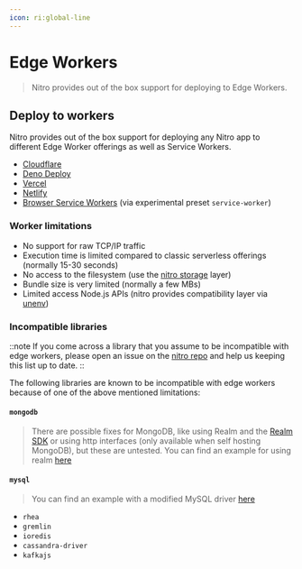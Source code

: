 ```yaml
---
icon: ri:global-line
---
```


# Edge Workers

> Nitro provides out of the box support for deploying to Edge Workers.

## Deploy to workers

Nitro provides out of the box support for deploying any Nitro app to different Edge Worker offerings as well as Service Workers.

- [Cloudflare](/deploy/providers/cloudflare)
- [Deno Deploy](/deploy/providers/deno-deploy)
- [Vercel](/deploy/providers/vercel#vercel-edge-functions)
- [Netlify](/deploy/providers/netlify#netlify-edge-functions)
- [Browser Service Workers](https://developer.mozilla.org/en-US/docs/Web/API/Service_Worker_API) (via experimental preset `service-worker`)

### Worker limitations

- No support for raw TCP/IP traffic
- Execution time is limited compared to classic serverless offerings (normally 15-30 seconds)
- No access to the filesystem (use the [nitro storage](/guide/storage) layer)
- Bundle size is very limited (normally a few MBs)
- Limited access Node.js APIs (nitro provides compatibility layer via [unenv](https://github.com/unjs/unenv))

### Incompatible libraries

::note
If you come across a library that you assume to be incompatible with edge workers, please open an issue on the [nitro repo](https://github.com/nitrojs/nitro/issues/new/choose) and help us keeping this list up to date.
::

The following libraries are known to be incompatible with edge workers because of one of the above mentioned limitations:

#### `mongodb`

> There are possible fixes for MongoDB, like using Realm and the [Realm SDK](https://www.mongodb.com/docs/realm/sdk/node/) or
> using http interfaces (only available when self hosting MongoDB), but these are untested. You can find an example for using realm [here](https://github.com/albionstatus/albionstatus-backend/)

#### `mysql`

> You can find an example with a modified MySQL driver [here](https://github.com/cloudflare/worker-template-mysql)

- `rhea`
- `gremlin`
- `ioredis`
- `cassandra-driver`
- `kafkajs`
